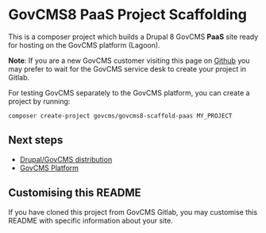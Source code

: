 # GovCMS8 PaaS Project Scaffolding

This is a composer project which builds a Drupal 8 GovCMS **PaaS** site ready for
hosting on the GovCMS platform (Lagoon).

**Note**: If you are a new GovCMS customer visiting this page on
[Github](https://github.com/govCMS/govcms8-scaffold-paas)
you may prefer to wait for the GovCMS service desk to create your project in Gitlab.

For testing GovCMS separately to the GovCMS platform, you can create a project
by running:

```
composer create-project govcms/govcms8-scaffold-paas MY_PROJECT
```

## Next steps

 * [Drupal/GovCMS distribution](https://govcms.gov.au/wiki-distro)
 * [GovCMS Platform](https://govcms.gov.au/wiki-platform)

## Customising this README

If you have cloned this project from GovCMS Gitlab, you may customise this README
with specific information about your site.
